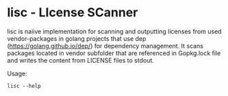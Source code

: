 # lisc - LIcense SCanner

lisc is naiive implementation for scanning and outputting licenses from used vendor-packages in golang projects that use dep (https://golang.github.io/dep/) for dependency management. It scans packages located in vendor subfolder that are referenced in Gopkg.lock file and writes the content from LICENSE files to stdout.

Usage:
```
lisc --help

```
